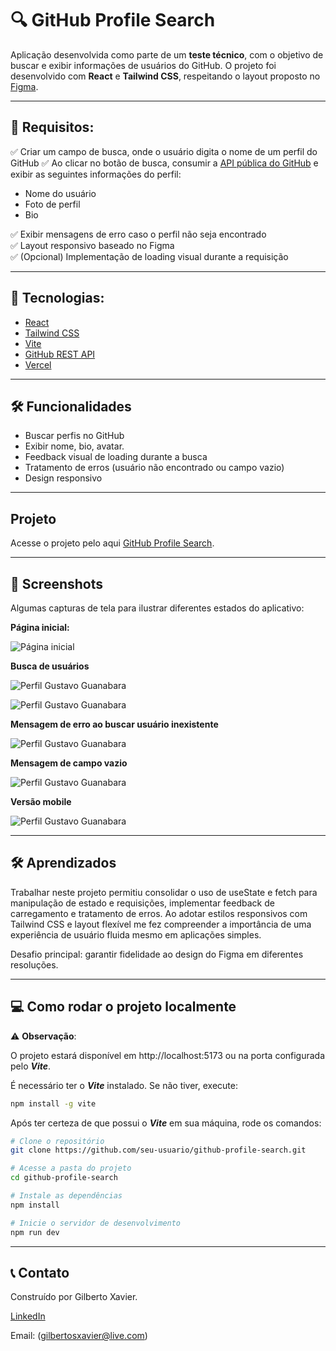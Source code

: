 # 🔍 GitHub Profile Search


Aplicação desenvolvida como parte de um **teste técnico**, com o objetivo de buscar e exibir informações de usuários do GitHub. O projeto foi desenvolvido com **React** e **Tailwind CSS**, respeitando o layout proposto no [Figma](https://www.figma.com/proto/DqtFxC6312M32mLt8FpJjq/inovation-class?page-id=22%3A2864&node-id=22-4293&viewport=359%2C115%2C0.25&t=SHsEqEgaMrXGMKwv-1&scaling=scale-down-width&content-scaling=fixed&starting-point-node-id=22%3A4293).

---


## 🧪 Requisitos:


✅ Criar um campo de busca, onde o usuário digita o nome de um perfil do GitHub 
✅ Ao clicar no botão de busca, consumir a [API pública do GitHub](https://api.github.com/) e exibir as seguintes informações do perfil:

- Nome do usuário
- Foto de perfil
- Bio

✅ Exibir mensagens de erro caso o perfil não seja encontrado  
✅ Layout responsivo baseado no Figma  
✅ (Opcional) Implementação de loading visual durante a requisição


---


## 🚀 Tecnologias:

- [React](https://pt-br.react.dev/blog/2023/03/16/introducing-react-dev)
- [Tailwind CSS](https://tailwindcss.com/)
- [Vite](https://vite.dev/)
- [GitHub REST API](https://docs.github.com/pt/rest/quickstart?apiVersion=2022-11-28)
- [Vercel](https://vercel.com/home)


---


## 🛠️ Funcionalidades

- Buscar perfis no GitHub
- Exibir nome, bio, avatar.
- Feedback visual de loading durante a busca
- Tratamento de erros (usuário não encontrado ou campo vazio)
- Design responsivo


---



## Projeto



Acesse o projeto pelo aqui [GitHub Profile Search](https://teste-avanti-github-search.vercel.app/).


---



## 📸 Screenshots

Algumas capturas de tela para ilustrar diferentes estados do aplicativo:

**Página inicial:**

![Página inicial](./images/home.png)

**Busca de usuários**

![Perfil Gustavo Guanabara](./images/profile-guanabara.png)

![Perfil Gustavo Guanabara](./images/profile-avanti.png)


**Mensagem de erro ao buscar usuário inexistente**

![Perfil Gustavo Guanabara](./images/erro.png)

**Mensagem de campo vazio**

![Perfil Gustavo Guanabara](./images/vazio.png)

**Versão mobile**

![Perfil Gustavo Guanabara](./images/mobile.png)


---


## 🛠️ Aprendizados

Trabalhar neste projeto permitiu consolidar o uso de useState e fetch para manipulação de estado e requisições, implementar feedback de carregamento e tratamento de erros. Ao adotar estilos responsivos com Tailwind CSS e layout flexível me fez compreender a importância de uma experiência de usuário fluida mesmo em aplicações simples.

Desafio principal: garantir fidelidade ao design do Figma em diferentes resoluções.


---


## 💻 Como rodar o projeto localmente


⚠️ **Observação**: 

O projeto estará disponível em http://localhost:5173 ou na porta configurada pelo ***Vite***.

É necessário ter o ***Vite*** instalado. Se não tiver, execute:




```bash
npm install -g vite
```


Após ter certeza de que possui o ***Vite*** em sua máquina, rode os comandos:



```bash
# Clone o repositório
git clone https://github.com/seu-usuario/github-profile-search.git

# Acesse a pasta do projeto
cd github-profile-search

# Instale as dependências
npm install

# Inicie o servidor de desenvolvimento
npm run dev
```





---


## 📞 Contato

Construído por Gilberto Xavier.

[LinkedIn](https://www.linkedin.com/in/gilbertosx/)

Email: (gilbertosxavier@live.com)
